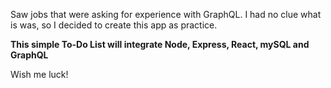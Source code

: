 Saw jobs that were asking for experience with GraphQL. I had no clue what is was, so I decided to create this app as practice.

**This simple To-Do List will integrate Node, Express, React, mySQL and GraphQL**

Wish me luck!